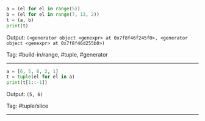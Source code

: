 ```python
a = (el for el in range(5))
b = (el for el in range(7, 13, 2))
t = (a, b)
print(t)
```
Output: `(<generator object <genexpr> at 0x7f8f46f245f0>, <generator object <genexpr> at 0x7f8f46d255b0>)`

Tag: #build-in/range, #tuple, #generator

---
```python
a = [6, 5, 8, 2, 1]
t = tuple(el for el in a)
print(t[1::-1])
```
Output: `(5, 6)`

Tag: #tuple/slice

---